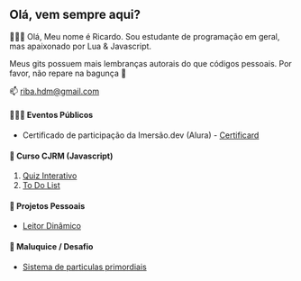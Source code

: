 ## Olá, vem sempre aqui?
🙋🏽‍♂️ Olá, Meu nome é Ricardo. Sou estudante de programação em geral, mas apaixonado por Lua & Javascript.

Meus gits possuem mais lembranças autorais do que códigos pessoais. Por favor, não repare na bagunça 👀

📫 riba.hdm@gmail.com

#### 👨🏽‍💻 Eventos Públicos
* Certificado de participação da Imersão.dev (Alura) - [Certificard](https://bindwkill.github.io/CertificardAlura/)

#### 📗 Curso CJRM (Javascript)
1. [Quiz Interativo](https://bindwkill.github.io/Quiz-Iterativo/)
2. [To Do List](https://bindwkill.github.io/todolist/)

#### 📔 Projetos Pessoais
* [Leitor Dinâmico](https://bindwkill.github.io/leitordinamicohtml/)

#### 🧮 Maluquice / Desafio
* [Sistema de particulas primordiais](https://bindwkill.github.io/Primordial-Particle-System-with-JavaScript/)

<!---
- 👋 Hi, I’m @bindwkill
- 👀 I’m interested in ...
- 🌱 I’m currently learning ...
- 💞️ I’m looking to collaborate on ...
- 📫 How to reach me ...
bindwkill/bindwkill is a ✨ special ✨ repository because its `README.md` (this file) appears on your GitHub profile.
You can click the Preview link to take a look at your changes.
--->
